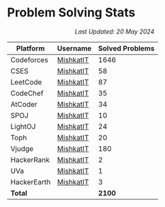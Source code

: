 # Problem Solving Stats

<p align="center"><em>Last Updated: 20 May 2024</em></p>

| Platform     | Username                                     | Solved Problems |
|--------------|----------------------------------------------|-----------------|
| Codeforces   | [MishkatIT](https://codeforces.com/profile/MishkatIT)           | 1646 |
| CSES         | [MishkatIT](https://cses.fi/user/165802/)                       | 58 |
| LeetCode     | [MishkatIT](https://leetcode.com/MishkatIT/)                    | 87 |
| CodeChef     | [MishkatIT](https://www.codechef.com/users/MishkatIT)           | 35 |
| AtCoder      | [MishkatIT](https://atcoder.jp/users/MishkatIT)                 | 34 |
| SPOJ         | [MishkatIT](https://www.spoj.com/users/MishkatIT/)              | 10 |
| LightOJ      | [MishkatIT](https://lightoj.com/user/MishkatIT)                 | 24 |
| Toph         | [MishkatIT](https://toph.co/u/MishkatIT)                        | 20 |
| Vjudge       | [MishkatIT](https://vjudge.net/user/MishkatIT)                  | 180 |
| HackerRank   | [MishkatIT](https://www.hackerrank.com/MishkatIT)               | 2 |
| UVa          | [MishkatIT](https://uhunt.onlinejudge.org/id/1615470)           | 1 |
| HackerEarth  | [MishkatIT](https://www.hackerearth.com/@MishkatIT)             | 3 |
| **Total**    |                                                              | **2100** |
